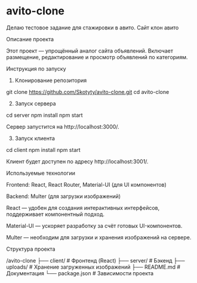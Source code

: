 # avito-clone
Делаю тестовое задание для стажировки в авито. Сайт клон авито

Описание проекта

Этот проект — упрощённый аналог сайта объявлений. Включает размещение, редактирование и просмотр объявлений по категориям.

Инструкция по запуску

1. Клонирование репозитория

git clone https://github.com/Skotyty/avito-clone.git
cd avito-clone

2. Запуск сервера

cd server
npm install
npm start

Сервер запустится на http://localhost:3000/.

3. Запуск клиента

cd client
npm install
npm start

Клиент будет доступен по адресу http://localhost:3001/.

Используемые технологии

Frontend: React, React Router, Material-UI (для UI компонентов)

Backend: Multer (для загрузки изображений)

React — удобен для создания интерактивных интерфейсов, поддерживает компонентный подход.

Material-UI — ускоряет разработку за счёт готовых UI-компонентов.

Multer — необходим для загрузки и хранения изображений на сервере.

Структура проекта

/avito-clone
 ├── client/       # Фронтенд (React)
 ├── server/       # Бэкенд 
 ├── uploads/      # Хранение загруженных изображений
 ├── README.md     # Документация
 └── package.json  # Зависимости проекта
